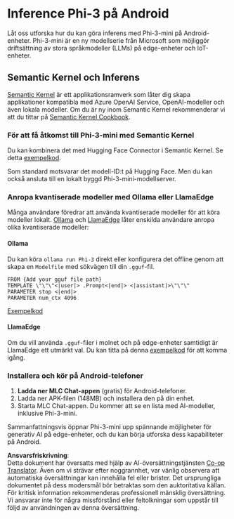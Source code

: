 <!--
CO_OP_TRANSLATOR_METADATA:
{
  "original_hash": "9481b07dda8f9715a5d1ff43fb27568b",
  "translation_date": "2025-05-09T10:46:14+00:00",
  "source_file": "md/01.Introduction/03/Android_Inference.md",
  "language_code": "sv"
}
-->
# **Inference Phi-3 på Android**

Låt oss utforska hur du kan göra inferens med Phi-3-mini på Android-enheter. Phi-3-mini är en ny modellserie från Microsoft som möjliggör driftsättning av stora språkmodeller (LLMs) på edge-enheter och IoT-enheter.

## Semantic Kernel och Inferens

[Semantic Kernel](https://github.com/microsoft/semantic-kernel) är ett applikationsramverk som låter dig skapa applikationer kompatibla med Azure OpenAI Service, OpenAI-modeller och även lokala modeller. Om du är ny inom Semantic Kernel rekommenderar vi att du tittar på [Semantic Kernel Cookbook](https://github.com/microsoft/SemanticKernelCookBook?WT.mc_id=aiml-138114-kinfeylo).

### För att få åtkomst till Phi-3-mini med Semantic Kernel

Du kan kombinera det med Hugging Face Connector i Semantic Kernel. Se detta [exempelkod](https://github.com/Azure-Samples/Phi-3MiniSamples/tree/main/semantickernel?WT.mc_id=aiml-138114-kinfeylo).

Som standard motsvarar det modell-ID:t på Hugging Face. Men du kan också ansluta till en lokalt byggd Phi-3-mini-modellserver.

### Anropa kvantiserade modeller med Ollama eller LlamaEdge

Många användare föredrar att använda kvantiserade modeller för att köra modeller lokalt. [Ollama](https://ollama.com/) och [LlamaEdge](https://llamaedge.com) låter enskilda användare anropa olika kvantiserade modeller:

#### Ollama

Du kan köra `ollama run Phi-3` direkt eller konfigurera det offline genom att skapa en `Modelfile` med sökvägen till din `.gguf`-fil.

```gguf
FROM {Add your gguf file path}
TEMPLATE \"\"\"<|user|> .Prompt<|end|> <|assistant|>\"\"\"
PARAMETER stop <|end|>
PARAMETER num_ctx 4096
```

[Exempelkod](https://github.com/Azure-Samples/Phi-3MiniSamples/tree/main/ollama?WT.mc_id=aiml-138114-kinfeylo)

#### LlamaEdge

Om du vill använda `.gguf`-filer i molnet och på edge-enheter samtidigt är LlamaEdge ett utmärkt val. Du kan titta på denna [exempelkod](https://github.com/Azure-Samples/Phi-3MiniSamples/tree/main/wasm?WT.mc_id=aiml-138114-kinfeylo) för att komma igång.

### Installera och kör på Android-telefoner

1. **Ladda ner MLC Chat-appen** (gratis) för Android-telefoner.  
2. Ladda ner APK-filen (148MB) och installera den på din enhet.  
3. Starta MLC Chat-appen. Du kommer att se en lista med AI-modeller, inklusive Phi-3-mini.

Sammanfattningsvis öppnar Phi-3-mini upp spännande möjligheter för generativ AI på edge-enheter, och du kan börja utforska dess kapabiliteter på Android.

**Ansvarsfriskrivning**:  
Detta dokument har översatts med hjälp av AI-översättningstjänsten [Co-op Translator](https://github.com/Azure/co-op-translator). Även om vi strävar efter noggrannhet, var vänlig observera att automatiska översättningar kan innehålla fel eller brister. Det ursprungliga dokumentet på dess modersmål bör betraktas som den auktoritativa källan. För kritisk information rekommenderas professionell mänsklig översättning. Vi ansvarar inte för några missförstånd eller feltolkningar som uppstår till följd av användningen av denna översättning.